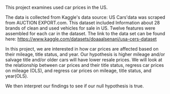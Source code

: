 This project examines used car prices in the US.

The data is collected from Kaggle's data source: US Cars'data was scraped from AUCTION EXPORT.com. This dataset included Information about 28 brands of clean and used vehicles for sale in US. Twelve features were assembled for each car in the dataset. The link to the data set can be found here: https://www.kaggle.com/datasets/doaaalsenani/usa-cers-dataset

In this project, we are interested in how car prices are affected based on their mileage, title status, and year. Our hypothesis is higher mileage and/or salvage title and/or older cars will have lower resale prices. We will look at the relationship between car prices and their title status, regress car prices on mileage (OLS), and regress car prices on mileage, title status, and year(OLS).

We then interpret our findings to see if our null hypothesis is true.
